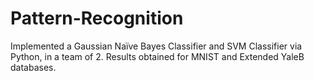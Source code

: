 # Pattern-Recognition

Implemented a Gaussian Naïve Bayes Classifier and SVM Classifier via Python,
in a team of 2. Results obtained for MNIST and Extended YaleB databases.
